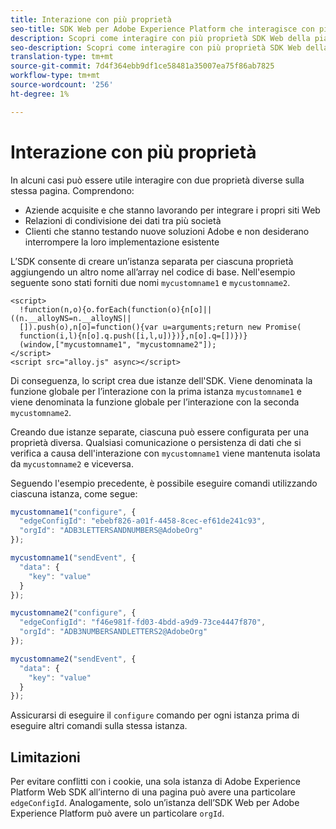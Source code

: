 ```yaml
---
title: Interazione con più proprietà
seo-title: SDK Web per Adobe Experience Platform che interagisce con più proprietà
description: Scopri come interagire con più proprietà SDK Web della piattaforma Experience
seo-description: Scopri come interagire con più proprietà SDK Web della piattaforma Experience
translation-type: tm+mt
source-git-commit: 7d4f364ebb9df1ce58481a35007ea75f86ab7825
workflow-type: tm+mt
source-wordcount: '256'
ht-degree: 1%

---
```



# Interazione con più proprietà

In alcuni casi può essere utile interagire con due proprietà diverse sulla stessa pagina. Comprendono:

* Aziende acquisite e che stanno lavorando per integrare i propri siti Web
* Relazioni di condivisione dei dati tra più società
* Clienti che stanno testando nuove soluzioni Adobe e non desiderano interrompere la loro implementazione esistente

L’SDK consente di creare un’istanza separata per ciascuna proprietà aggiungendo un altro nome all’array nel codice di base. Nell&#39;esempio seguente sono stati forniti due nomi `mycustomname1` e `mycustomname2`.

```markup
<script>
  !function(n,o){o.forEach(function(o){n[o]||((n.__alloyNS=n.__alloyNS||
  []).push(o),n[o]=function(){var u=arguments;return new Promise(
  function(i,l){n[o].q.push([i,l,u])})},n[o].q=[])})}
  (window,["mycustomname1", "mycustomname2"]);
</script>
<script src="alloy.js" async></script>
```

Di conseguenza, lo script crea due istanze dell&#39;SDK. Viene denominata la funzione globale per l’interazione con la prima istanza `mycustomname1` e viene denominata la funzione globale per l’interazione con la seconda `mycustomname2`.

Creando due istanze separate, ciascuna può essere configurata per una proprietà diversa. Qualsiasi comunicazione o persistenza di dati che si verifica a causa dell&#39;interazione con `mycustomname1` viene mantenuta isolata da `mycustomname2` e viceversa.

Seguendo l&#39;esempio precedente, è possibile eseguire comandi utilizzando ciascuna istanza, come segue:

```javascript
mycustomname1("configure", {
  "edgeConfigId": "ebebf826-a01f-4458-8cec-ef61de241c93",
  "orgId": "ADB3LETTERSANDNUMBERS@AdobeOrg"
});

mycustomname1("sendEvent", {
  "data": {
    "key": "value"
  }
});

mycustomname2("configure", {
  "edgeConfigId": "f46e981f-fd03-4bdd-a9d9-73ce4447f870",
  "orgId": "ADB3NUMBERSANDLETTERS2@AdobeOrg"
});

mycustomname2("sendEvent", {
  "data": {
    "key": "value"
  }
});
```

Assicurarsi di eseguire il `configure` comando per ogni istanza prima di eseguire altri comandi sulla stessa istanza.

## Limitazioni 

Per evitare conflitti con i cookie, una sola istanza di Adobe Experience Platform Web SDK all’interno di una pagina può avere una particolare `edgeConfigId`.  Analogamente, solo un’istanza dell’SDK Web per Adobe Experience Platform può avere un particolare `orgId`.
